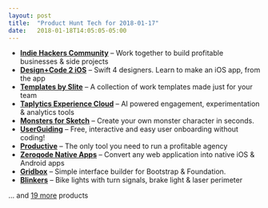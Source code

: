 ```yaml
---
layout: post
title:  "Product Hunt Tech for 2018-01-17"
date:   2018-01-18T14:05:05-05:00
---
```


* **[Indie Hackers Community](https://www.producthunt.com/posts/indie-hackers-community?utm_campaign=producthunt-api&utm_medium=api&utm_source=Application%3A+Daily+Digest+RSS+%28ID%3A+3202%29)** – Work together to build profitable businesses & side projects
* **[Design+Code 2 iOS](https://www.producthunt.com/posts/design-code-2-ios?utm_campaign=producthunt-api&utm_medium=api&utm_source=Application%3A+Daily+Digest+RSS+%28ID%3A+3202%29)** – Swift 4 designers. Learn to make an iOS app, from the app
* **[Templates by Slite](https://www.producthunt.com/posts/templates-by-slite?utm_campaign=producthunt-api&utm_medium=api&utm_source=Application%3A+Daily+Digest+RSS+%28ID%3A+3202%29)** – A collection of work templates made just for your team
* **[Taplytics Experience Cloud](https://www.producthunt.com/posts/taplytics-experience-cloud?utm_campaign=producthunt-api&utm_medium=api&utm_source=Application%3A+Daily+Digest+RSS+%28ID%3A+3202%29)** – AI powered engagement, experimentation & analytics tools
* **[Monsters for Sketch](https://www.producthunt.com/posts/monsters-for-sketch?utm_campaign=producthunt-api&utm_medium=api&utm_source=Application%3A+Daily+Digest+RSS+%28ID%3A+3202%29)** – Create your own monster character in seconds.
* **[UserGuiding](https://www.producthunt.com/posts/userguiding?utm_campaign=producthunt-api&utm_medium=api&utm_source=Application%3A+Daily+Digest+RSS+%28ID%3A+3202%29)** – Free, interactive and easy user onboarding without coding!
* **[Productive](https://www.producthunt.com/posts/productive?utm_campaign=producthunt-api&utm_medium=api&utm_source=Application%3A+Daily+Digest+RSS+%28ID%3A+3202%29)** – The only tool you need to run a profitable agency
* **[Zeroqode Native Apps](https://www.producthunt.com/posts/zeroqode-native-apps?utm_campaign=producthunt-api&utm_medium=api&utm_source=Application%3A+Daily+Digest+RSS+%28ID%3A+3202%29)** – Convert any web application into native iOS & Android apps
* **[Gridbox](https://www.producthunt.com/posts/gridbox?utm_campaign=producthunt-api&utm_medium=api&utm_source=Application%3A+Daily+Digest+RSS+%28ID%3A+3202%29)** – Simple interface builder for Bootstrap & Foundation.
* **[Blinkers](https://www.producthunt.com/posts/blinkers-2?utm_campaign=producthunt-api&utm_medium=api&utm_source=Application%3A+Daily+Digest+RSS+%28ID%3A+3202%29)** – Bike lights with turn signals, brake light & laser perimeter

… and [19 more](https://www.producthunt.com/tech) products